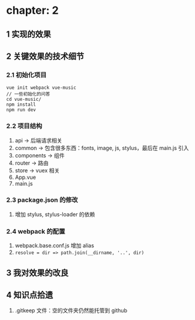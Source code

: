 # chapter: 2

## 1 实现的效果

## 2 关键效果的技术细节
### 2.1 初始化项目
```
vue init webpack vue-music
// 一些初始化的问答
cd vue-music/
npm install
npm run dev
```
### 2.2 项目结构
1. api -> 后端请求相关
2. common -> 包含很多东西：fonts, image, js, stylus，最后在 main.js 引入
3. components -> 组件
4. router -> 路由
5. store -> vuex 相关
6. App.vue
7. main.js
### 2.3 package.json 的修改
1. 增加 stylus, stylus-loader 的依赖
### 2.4 webpack 的配置
1. webpack.base.conf.js 增加 alias
2. `resolve = dir => path.join(__dirname, '..', dir)`

## 3 我对效果的改良

## 4 知识点拾遗
1. .gitkeep 文件：空的文件夹仍然能托管到 github
